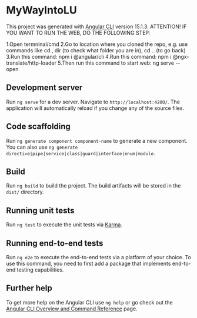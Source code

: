 # MyWayIntoLU

This project was generated with [Angular CLI](https://github.com/angular/angular-cli) version 15.1.3.
ATTENTION! IF YOU WANT TO RUN THE WEB, DO THE FOLLOWING STEP:

1.Open termninal/cmd
2.Go to location where you cloned the repo, e.g. use commands like cd <folder-name>, dir (to check what folder you are in), cd .. (to go back)
3.Run this command: npm i @angular/cli
4.Run this command: npm i @ngx-translate/http-loader
5.Then run this command to start web: ng serve --open

## Development server

Run `ng serve` for a dev server. Navigate to `http://localhost:4200/`. The application will automatically reload if you change any of the source files.

## Code scaffolding

Run `ng generate component component-name` to generate a new component. You can also use `ng generate directive|pipe|service|class|guard|interface|enum|module`.

## Build

Run `ng build` to build the project. The build artifacts will be stored in the `dist/` directory.

## Running unit tests

Run `ng test` to execute the unit tests via [Karma](https://karma-runner.github.io).

## Running end-to-end tests

Run `ng e2e` to execute the end-to-end tests via a platform of your choice. To use this command, you need to first add a package that implements end-to-end testing capabilities.

## Further help

To get more help on the Angular CLI use `ng help` or go check out the [Angular CLI Overview and Command Reference](https://angular.io/cli) page.
